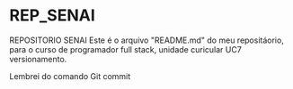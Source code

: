 # REP_SENAI
REPOSITORIO SENAI
Este é o arquivo "README.md" do meu repositáorio, para o curso de programador full stack, unidade curicular UC7 versionamento. 

Lembrei do comando Git commit

